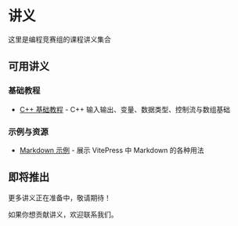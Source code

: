# 讲义

这里是编程竞赛组的课程讲义集合

## 可用讲义

### 基础教程

- [C++ 基础教程](./resource/cpp.md) - C++ 输入输出、变量、数据类型、控制流与数组基础

### 示例与资源

- [Markdown 示例](./Handouts/markdown-examples.md) - 展示 VitePress 中 Markdown 的各种用法

## 即将推出

更多讲义正在准备中，敬请期待！

如果你想贡献讲义，欢迎联系我们。

